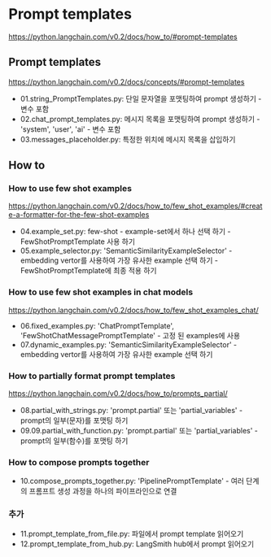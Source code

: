 # Prompt templates

<https://python.langchain.com/v0.2/docs/how_to/#prompt-templates>

## Prompt templates

<https://python.langchain.com/v0.2/docs/concepts/#prompt-templates>

- 01.string_PromptTemplates.py: 단일 문자열을 포맷팅하여 prompt 생성하기 - 변수 포함
- 02.chat_prompt_templates.py: 메시지 목록을 포맷팅하여 prompt 생성하기 - 'system', 'user', 'ai' - 변수 포함 
- 03.messages_placeholder.py: 특정한 위치에 메시지 목록을 삽입하기

## How to

### How to use few shot examples

<https://python.langchain.com/v0.2/docs/how_to/few_shot_examples/#create-a-formatter-for-the-few-shot-examples>

- 04.example_set.py: few-shot - example-set에서 하나 선택 하기 - FewShotPromptTemplate 사용 하기
- 05.example_selector.py: 'SemanticSimilarityExampleSelector' - embedding vertor를 사용하여 가장 유사한 example 선택 하기 - FewShotPromptTemplate에 최종 적용 하기

### How to use few shot examples in chat models

<https://python.langchain.com/v0.2/docs/how_to/few_shot_examples_chat/>

- 06.fixed_examples.py: 'ChatPromptTemplate', 'FewShotChatMessagePromptTemplate' - 고정 된 examples에 사용
- 07.dynamic_examples.py: 'SemanticSimilarityExampleSelector' - embedding vertor를 사용하여 가장 유사한 example 선택 하기

### How to partially format prompt templates

<https://python.langchain.com/v0.2/docs/how_to/prompts_partial/>

- 08.partial_with_strings.py: 'prompt.partial' 또는 'partial_variables' - prompt의 일부(문자)를 포맷팅 하기
- 09.09.partial_with_function.py: 'prompt.partial' 또는 'partial_variables' - prompt의 일부(함수)를 포맷팅 하기

### How to compose prompts together

- 10.compose_prompts_together.py: 'PipelinePromptTemplate' - 여러 단계의 프롬프트 생성 과정을 하나의 파이프라인으로 연결

### 추가

- 11.prompt_template_from_file.py: 파일에서 prompt template 읽어오기
- 12.prompt_template_from_hub.py: LangSmith hub에서 prompt 읽어오기
